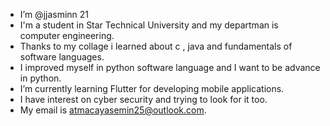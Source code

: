-  I’m @jjasminn 21
-  I'm a student in Star Technical University and my departman is computer engineering.
-  Thanks to my collage i learned about c , java and fundamentals of software languages.
-  I improved myself in python software language and I want to be advance in python.
-  I’m currently learning Flutter for developing mobile applications.
-  I have interest on cyber security and trying to look for it too.
-  My email is atmacayasemin25@outlook.com.


